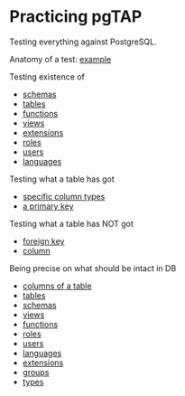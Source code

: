 # Practicing pgTAP

Testing everything against PostgreSQL.

Anatomy of a test: [example](test/example.sql)

Testing existence of

* [schemas](test/existence_of/schema.sql)
* [tables](test/existence_of/table.sql)
* [functions](test/existence_of/function.sql)
* [views](test/existence_of/view.sql)
* [extensions](test/existence_of/extension.sql)
* [roles](test/existence_of/role.sql)
* [users](test/existence_of/user.sql)
* [languages](test/existence_of/language.sql)

Testing what a table has got

* [specific column types](test/table/has/column_type.sql)
* [a primary key](test/table/has/primary_key.sql)

Testing what a table has NOT got

* [foreign key](test/table/has_not/foreign_key.sql)
* [column](test/table/has_not/column.sql)

Being precise on what should be intact in DB

* [columns of a table](test/should_be_intact/columns.sql)
* [tables](test/should_be_intact/tables.sql)
* [schemas](test/should_be_intact/schemas.sql)
* [views](test/should_be_intact/views.sql)
* [functions](test/should_be_intact/functions.sql)
* [roles](test/should_be_intact/roles.sql)
* [users](test/should_be_intact/users.sql)
* [languages](test/should_be_intact/languages.sql)
* [extensions](test/should_be_intact/extensions.sql)
* [groups](test/should_be_intact/groups.sql)
* [types](test/should_be_intact/types.sql)
